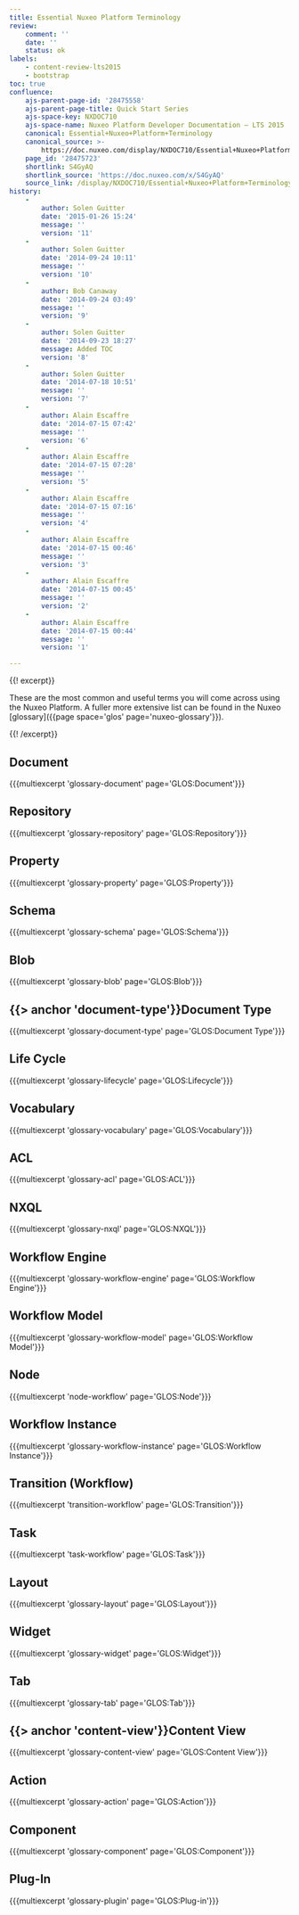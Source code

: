 ```yaml
---
title: Essential Nuxeo Platform Terminology
review:
    comment: ''
    date: ''
    status: ok
labels:
    - content-review-lts2015
    - bootstrap
toc: true
confluence:
    ajs-parent-page-id: '28475558'
    ajs-parent-page-title: Quick Start Series
    ajs-space-key: NXDOC710
    ajs-space-name: Nuxeo Platform Developer Documentation — LTS 2015
    canonical: Essential+Nuxeo+Platform+Terminology
    canonical_source: >-
        https://doc.nuxeo.com/display/NXDOC710/Essential+Nuxeo+Platform+Terminology
    page_id: '28475723'
    shortlink: S4GyAQ
    shortlink_source: 'https://doc.nuxeo.com/x/S4GyAQ'
    source_link: /display/NXDOC710/Essential+Nuxeo+Platform+Terminology
history:
    - 
        author: Solen Guitter
        date: '2015-01-26 15:24'
        message: ''
        version: '11'
    - 
        author: Solen Guitter
        date: '2014-09-24 10:11'
        message: ''
        version: '10'
    - 
        author: Bob Canaway
        date: '2014-09-24 03:49'
        message: ''
        version: '9'
    - 
        author: Solen Guitter
        date: '2014-09-23 18:27'
        message: Added TOC
        version: '8'
    - 
        author: Solen Guitter
        date: '2014-07-18 10:51'
        message: ''
        version: '7'
    - 
        author: Alain Escaffre
        date: '2014-07-15 07:42'
        message: ''
        version: '6'
    - 
        author: Alain Escaffre
        date: '2014-07-15 07:28'
        message: ''
        version: '5'
    - 
        author: Alain Escaffre
        date: '2014-07-15 07:16'
        message: ''
        version: '4'
    - 
        author: Alain Escaffre
        date: '2014-07-15 00:46'
        message: ''
        version: '3'
    - 
        author: Alain Escaffre
        date: '2014-07-15 00:45'
        message: ''
        version: '2'
    - 
        author: Alain Escaffre
        date: '2014-07-15 00:44'
        message: ''
        version: '1'

---
```

{{! excerpt}}

These are the most common and useful terms you will come across using the Nuxeo Platform. A fuller more extensive list can be found in the Nuxeo [glossary]({{page space='glos' page='nuxeo-glossary'}}).

{{! /excerpt}}

## Document

{{{multiexcerpt 'glossary-document' page='GLOS:Document'}}}

## Repository

{{{multiexcerpt 'glossary-repository' page='GLOS:Repository'}}}

## Property

{{{multiexcerpt 'glossary-property' page='GLOS:Property'}}}

## Schema

{{{multiexcerpt 'glossary-schema' page='GLOS:Schema'}}}

## Blob

{{{multiexcerpt 'glossary-blob' page='GLOS:Blob'}}}

## {{> anchor 'document-type'}}Document Type

{{{multiexcerpt 'glossary-document-type' page='GLOS:Document Type'}}}

## Life Cycle

{{{multiexcerpt 'glossary-lifecycle' page='GLOS:Lifecycle'}}}

## Vocabulary

{{{multiexcerpt 'glossary-vocabulary' page='GLOS:Vocabulary'}}}

## ACL

{{{multiexcerpt 'glossary-acl' page='GLOS:ACL'}}}

## NXQL

{{{multiexcerpt 'glossary-nxql' page='GLOS:NXQL'}}}

## Workflow Engine

{{{multiexcerpt 'glossary-workflow-engine' page='GLOS:Workflow Engine'}}}

## Workflow Model

{{{multiexcerpt 'glossary-workflow-model' page='GLOS:Workflow Model'}}}

## Node

{{{multiexcerpt 'node-workflow' page='GLOS:Node'}}}

## Workflow Instance

{{{multiexcerpt 'glossary-workflow-instance' page='GLOS:Workflow Instance'}}}

## Transition (Workflow)

{{{multiexcerpt 'transition-workflow' page='GLOS:Transition'}}}

## Task

{{{multiexcerpt 'task-workflow' page='GLOS:Task'}}}

## Layout

{{{multiexcerpt 'glossary-layout' page='GLOS:Layout'}}}

## Widget

{{{multiexcerpt 'glossary-widget' page='GLOS:Widget'}}}

## Tab

{{{multiexcerpt 'glossary-tab' page='GLOS:Tab'}}}

## {{> anchor 'content-view'}}Content View

{{{multiexcerpt 'glossary-content-view' page='GLOS:Content View'}}}

## Action

{{{multiexcerpt 'glossary-action' page='GLOS:Action'}}}

## Component

{{{multiexcerpt 'glossary-component' page='GLOS:Component'}}}

## Plug-In

{{{multiexcerpt 'glossary-plugin' page='GLOS:Plug-in'}}}